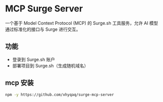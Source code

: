 # MCP Surge Server

一个基于 Model Context Protocol (MCP) 的 Surge.sh 工具服务，允许 AI 模型通过标准化的接口与 Surge 进行交互。

## 功能

- 登录到 Surge.sh 账户
- 部署项目到 Surge.sh（生成随机域名）

## mcp 安装

```bash
npm -y https://github.com/xhyqaq/surge-mcp-server
```


